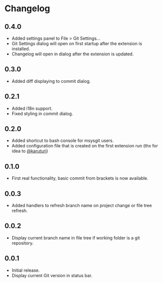 # Changelog

## 0.4.0
* Added settings panel to File > Git Settings...
* Git Settings dialog will open on first startup after the extension is installed.
* Changelog will open in dialog after the extension is updated.

## 0.3.0
* Added diff displaying to commit dialog.

## 0.2.1
* Added i18n support.
* Fixed styling in commit dialog.

## 0.2.0
* Added shortcut to bash console for msysgit users. 
* Added configuration file that is created on the first extension run (thx for idea to [@karuturi](https://github.com/karuturi))

## 0.1.0
* First real functionality, basic commit from brackets is now available.

## 0.0.3
* Added handlers to refresh branch name on project change or file tree refresh.

## 0.0.2
* Display current branch name in file tree if working folder is a git repository.

## 0.0.1
* Initial release.
* Display current Git version in status bar.